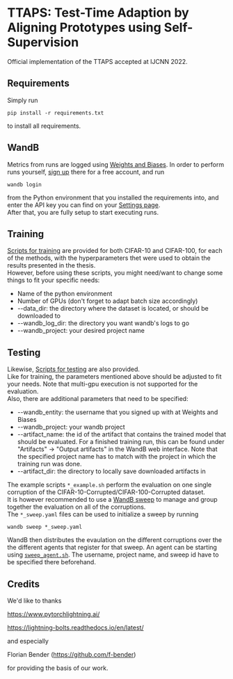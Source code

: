 # TTAPS: Test-Time Adaption by Aligning Prototypes using Self-Supervision
Official implementation of the TTAPS accepted at IJCNN 2022.
## Requirements

Simply run

```
pip install -r requirements.txt
```

to install all requirements.

## WandB
Metrics from runs are logged using [Weights and Biases](https://www.wandb.ai).
In order to perform runs yourself, [sign up](https://app.wandb.ai/login?signup=true) there for a free account, and run
```
wandb login
```
from the Python environment that you installed the requirements into, and enter the API key you can find on your [Settings page](https://wandb.ai/settings).  
After that, you are fully setup to start executing runs.

## Training

[Scripts for training](scripts/training) are provided for both CIFAR-10 and CIFAR-100, for each of the methods, with the hyperparameters thet were used to obtain the results presented in the thesis.  
However, before using these scripts, you might need/want to change some things to fit your specific needs:
- Name of the python environment
- Number of GPUs (don't forget to adapt batch size accordingly)
- --data_dir: the directory where the dataset is located, or should be downloaded to
- --wandb_log_dir: the directory you want wandb's logs to go
- --wandb_project: your desired project name

## Testing

Likewise, [Scripts for testing](scripts/testing) are also provided.  
Like for training, the parameters mentioned above should be adjusted to fit your needs. Note that multi-gpu execution is not supported for the evaluation.  
Also, there are additional parameters that need to be specified:

- --wandb_entity: the username that you signed up with at Weights and Biases
- --wandb_project: your wandb project
- --artifact_name: the id of the artifact that contains the trained model that should be evaluated. For a finished training run, this can be found under "Artifacts" -> "Output artifacts" in the WandB web interface. Note that the specified project name has to match with the project in which the training run was done.
- --artifact_dir: the directory to locally save downloaded artifacts in  
  
The example scripts `*_example.sh` perform the evaluation on one single corruption of the CIFAR-10-Corrupted/CIFAR-100-Corrupted dataset.  
It is however recommended to use a [WandB sweep](https://docs.wandb.ai/guides/sweeps) to manage and group together the evaluation on all of the corruptions.  
The `*_sweep.yaml` files can be used to initialize a sweep by running
```
wandb sweep *_sweep.yaml
```
WandB then distributes the evaulation on the different corruptions over the the different agents that register for that sweep.
An agent can be starting using [`sweep_agent.sh`](scripts/testing/sweep_agent.sh).
The username, project name, and sweep id have to be specified there beforehand.  

## Credits

We'd like to thanks 

https://www.pytorchlightning.ai/

https://lightning-bolts.readthedocs.io/en/latest/

and especially 

Florian Bender (https://github.com/f-bender)

for providing the basis of our work. 